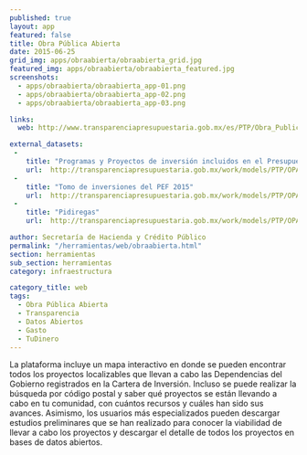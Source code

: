 ```yaml
---
published: true
layout: app
featured: false
title: Obra Pública Abierta
date: 2015-06-25
grid_img: apps/obraabierta/obraabierta_grid.jpg
featured_img: apps/obraabierta/obraabierta_featured.jpg
screenshots:
  - apps/obraabierta/obraabierta_app-01.png
  - apps/obraabierta/obraabierta_app-02.png
  - apps/obraabierta/obraabierta_app-03.png

links:
  web: http://www.transparenciapresupuestaria.gob.mx/es/PTP/Obra_Publica_Abierta

external_datasets:
 -
    title: "Programas y Proyectos de inversión incluidos en el Presupuesto de Egresos de la Federación 2015"
    url:  http://transparenciapresupuestaria.gob.mx/work/models/PTP/OPA/2015/Proyectos_OPA.csv
 -
    title: "Tomo de inversiones del PEF 2015"
    url:  http://transparenciapresupuestaria.gob.mx/work/models/PTP/OPA/TomoVII_UED.xlsx
 -
    title: "Pidiregas"
    url:  http://transparenciapresupuestaria.gob.mx/work/models/PTP/OPA/Proyectos_Pidiregas.csv

author: Secretaría de Hacienda y Crédito Público
permalink: "/herramientas/web/obraabierta.html"
section: herramientas
sub_section: herramientas
category: infraestructura

category_title: web
tags:
  - Obra Pública Abierta
  - Transparencia
  - Datos Abiertos
  - Gasto
  - TuDinero
---
```


La plataforma incluye un mapa interactivo en donde se pueden encontrar todos los proyectos localizables que llevan a cabo las Dependencias del Gobierno registrados en la Cartera de Inversión. Incluso se puede realizar la búsqueda por código postal y saber qué proyectos se están llevando a cabo en tu comunidad, con cuántos recursos y cuáles han sido sus avances. Asimismo, los usuarios más especializados pueden descargar estudios preliminares que se han realizado para conocer la viabilidad de llevar a cabo los proyectos y descargar el detalle de todos los proyectos en bases de datos abiertos.
